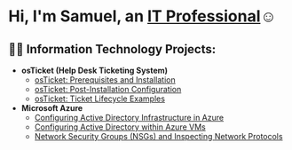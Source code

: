 <h1>Hi, I'm Samuel, an <a href="www.linkedin.com/in/samuel-collie-398325149">IT Professional</a>☺</h1>

<h2>👨‍💻 Information Technology Projects:</h2>

- <b>osTicket (Help Desk Ticketing System)</b>
  - [osTicket: Prerequisites and Installation](https://github.com/SamuelC233/osticket-prereqs)
  - [osTicket: Post-Installation Configuration](https://github.com/SamuelC233/post-install-config)
  - [osTicket: Ticket Lifecycle Examples](https://github.com/SamuelC233/ticket-lifecycle)
- <b>Microsoft Azure</b>
  - [Configuring Active Directory Infrastructure in Azure](https://github.com/SamuelC233/configure-ad-vm)
  - [Configuring Active Directory within Azure VMs](https://github.com/SamuelC233/configure-ad)
  - [Network Security Groups (NSGs) and Inspecting Network Protocols](https://github.com/SamuelC233/azure-network-protocols)

